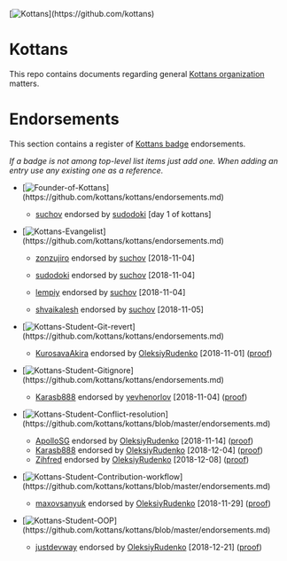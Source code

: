 [![Kottans](https://img.shields.io/badge/%3D(%5E.%5E)%3D-Kottans-lightgrey.svg)](https://github.com/kottans)

# Kottans

This repo contains documents regarding general
[Kottans organization](https://github.com/kottans) matters.

# Endorsements

This section contains a register of
[Kottans badge](https://github.com/kottans/artifacts/blob/master/badges.md)
endorsements.

_If a badge is not among top-level list items just add one._
_When adding an entry use any existing one as a reference._

 * [![Founder-of-Kottans](https://img.shields.io/badge/%3D(%5E.%5E)%3D-Founder%20of%20Kottans-BlueViolet.svg)](https://github.com/kottans/kottans/endorsements.md)
   - [suchov](https://github.com/suchov) endorsed by
     [sudodoki](https://github.com/sudodoki) [day 1 of kottans]

* [![Kottans-Evangelist](https://img.shields.io/badge/%3D(%5E.%5E)%3D-Kottans%20Evangelist-dc143c.svg)](https://github.com/kottans/kottans/endorsements.md)
   - [zonzujiro](https://github.com/zonzujiro) endorsed by
     [suchov](https://github.com/suchov) [2018-11-04]

   - [sudodoki](https://github.com/sudodoki) endorsed by
     [suchov](https://github.com/suchov) [2018-11-04]

   - [lempiy](https://github.com/lempiy) endorsed by
     [suchov](https://github.com/suchov) [2018-11-04]

   - [shvaikalesh](https://github.com/shvaikalesh) endorsed by
     [suchov](https://github.com/suchov) [2018-11-05]

* [![Kottans-Student-Git-revert](https://img.shields.io/badge/%3D(%5E.%5E)%3D-mastered%20git%20revert-orange.svg)](https://github.com/kottans/kottans/endorsements.md)
  - [KurosavaAkira](https://github.com/KurosavaAkira) endorsed by
    [OleksiyRudenko](https://github.com/OleksiyRudenko) [2018-11-01]
    ([proof](https://github.com/kottans/frontend-2019-homeworks/pull/3#issuecomment-435157422))

* [![Kottans-Student-Gitignore](https://img.shields.io/badge/%3D(%5E.%5E)%3D-mastered%20gitignore-orange.svg)](https://github.com/kottans/kottans/endorsements.md)
  - [Karasb888](https://github.com/Karasb888) endorsed by
    [yevhenorlov](https://github.com/yevhenorlov) [2018-11-04]
    ([proof](https://github.com/kottans/mock-repo/pull/161#issuecomment-435701045))

* [![Kottans-Student-Conflict-resolution](https://img.shields.io/badge/%3D(%5E.%5E)%3D-mastered%20conflict%20resolution-brightgreen.svg)](https://github.com/kottans/kottans/blob/master/endorsements.md)
   - [ApolloSG](https://github.com/ApolloSG) endorsed by
     [OleksiyRudenko](https://github.com/OleksiyRudenko) [2018-11-14]
     ([proof](https://github.com/kottans/mock-repo/pull/167#issuecomment-438464623))
   - [Karasb888](https://github.com/Karasb888) endorsed by
     [OleksiyRudenko](https://github.com/OleksiyRudenko) [2018-12-04]
     ([proof](https://github.com/kottans/frontend-2019-homeworks/pull/66#issuecomment-444229594))
   - [Zihfred](https://github.com/Zihfred) endorsed by
     [OleksiyRudenko](https://github.com/OleksiyRudenko) [2018-12-08]
     ([proof](https://github.com/kottans/frontend-2019-homeworks/pull/73#issuecomment-445447314))

* [![Kottans-Student-Contribution-workflow](https://img.shields.io/badge/%3D(%5E.%5E)%3D-mastered%20contribution%20workflow-6f42c1.svg)](https://github.com/kottans/kottans/blob/master/endorsements.md)
   - [maxovsanyuk](https://github.com/maxovsanyuk) endorsed by
     [OleksiyRudenko](https://github.com/OleksiyRudenko) [2018-11-29]
     ([proof](https://github.com/kottans/frontend-2019-homeworks/pull/37#issuecomment-442990231))
      
* [![Kottans-Student-OOP](https://img.shields.io/badge/%3D(%5E.%5E)%3D-extends%20Developer-blue.svg)](https://github.com/kottans/kottans/blob/master/endorsements.md)
   - [justdevway](https://github.com/justdevway) endorsed by
     [OleksiyRudenko](https://github.com/OleksiyRudenko) [2018-12-21]
     ([proof](https://github.com/kottans/frontend-2019-homeworks/pull/81#issuecomment-449457341))


